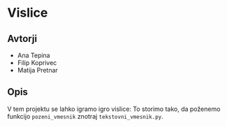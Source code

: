 # Vislice

## Avtorji
 
* Ana Tepina
* Filip Koprivec
* Matija Pretnar

## Opis

V tem projektu se lahko igramo igro vislice:
To storimo tako, da poženemo funkcijo `pozeni_vmesnik` znotraj `tekstovni_vmesnik.py`.
